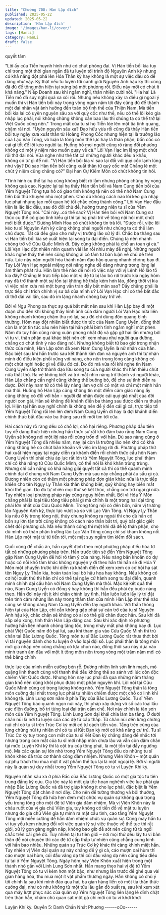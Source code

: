 ```yaml
---
title: "Chương 708: Hàn Lập đích"
published: 2025-05-22
updated: 2025-05-22
description: 'Hàn Lập đích'
image: '/images/han-li/cover/'
tags: [HanLi]
category: HanLi
draft: false
---
```


quyết tâm

"Lời ấy của Tiễn huynh hình như có chút phóng đại. Vị Hàn tiền
bối kia tuy chỉ trong một thời gian ngắn đã tu luyện tới trình độ
Nguyên Anh kỳ nhưng có khả năng đột phá lên Hóa Thần kỳ hay
không là một sự việc đâu có dễ dàng như vậy. Kỳ thật nếu tu
luyện tới cảnh giới Nguyên Anh hậu kỳ thì cũng đã đủ để tông
môn hiện tại xưng bá một phương rồi. Điều này mới có chút ít khả
năng." Niếp Doanh sau khi ngẫm nghĩ, thản nhiên cười nói.
"Ha ha! Là Tiễn mỗ đã suy nghĩ quá xa xôi rồi. Nhưng nếu không
xảy ra điều gì ngoài ý muốn thì vị Hàn tiền bối này trong vòng
ngàn năm tới đây cũng đủ để thành một đại nhân vật ảnh hưởng
đến toàn bộ tình thế của Thiên Nam. Mà tiền bối kia lại có uyên
nguyên sâu xa với quý cốc như thế, nếu có thể lôi kéo gia nhập
lục phái, nói không chừng không cần bao lâu thì chúng ta có thể
trở lại Việt Quốc cũng nên." Trong mắt của tu sĩ họ Tiễn lóe lên
một tia tinh quang, chậm rãi nói.
"Uyên nguyên sâu xa? Đạo hữu vừa rồi cũng đã thấy Hàn tiền bối
tuy ngày xưa xuất thân từ Hoàng Phong Cốc nhưng hiện tại là
trưởng lão của Lạc Vân Tông, vô luận là tông môn thế lực hay là
thân phận, bổn cốc có cái gì tốt để lôi kéo người ta. Huống hồ mọi
người cũng rõ ràng đối phương không có một ý niệm nào muốn
quay về cả." Lôi Vạn Hạc im lặng một chút rồi thở dài nói.
Vừa nghe như thế tất cả những người khác đều á khẩu, không có
từ gì để nói.
"Vị Hàn tiền bối kia vì sao lại đối với quý cốc lạnh lùng như vậy?
Dù sao Hàn tiền bối cũng xuất thân từ quý cốc mà! Chẳng lẽ một
chút ý niệm cũng chẳng có?" Đại hán Cự Kiếm Môn có chút
không tin hỏi.

"Tình hình cụ thể tại hạ cũng không biết rõ lắm nhưng phỏng
chừng hy vọng không quá cao. Ngược lại tại hạ thấy Hàn tiền bối
và Nam Cung tiền bối của Yểm Nguyệt Tông tựa hồ có giao tình
không tệ nên có thể nhờ Nam Cung tiền bối thử khuyên nhủ một
phen. Cho dù không cách nào lôi kéo gia nhập lục phái nhưng tạo
mối quan hệ tốt chắc cũng thành công." Lôi Vạn Hạc đầu tiên là
lắc lắc đầu, sau đó đổi chủ đề, hướng trung niên tu sĩ của Yểm
Nguyệt Tông nói.
"Cái này…có thể sao? Vị Hàn tiền bối với Nam Cung sư thúc cụ
thể có giao tình kiểu gì thì tại hạ phải trở về tông nội hỏi một chút
mới biết được." Đường Minh Hoa có chút không tin trả lời.
"Được rồi, việc lôi kéo tu sĩ Nguyên Anh kỳ cũng không phải người
như chúng ta có thể làm chủ được. Tất cả đều giao cho mấy vị
trưởng lão xử lý đi. Chắc ba tháng sau vị Hàn tiền bối kia sẽ xuất
hiện tại song tu đại điển. Chúng ta nên nhanh chóng trở về Cửu
Quốc Minh đi. Đây cũng không phải là chỗ an toàn gì cả." Lôi Vạn
Hạc đột nhiên nhìn quanh vài lần rồi nhíu mày đề nghị.
Những người khác nghe thấy thế nên cũng không ai có tâm tư
bàn luận về chủ đề trên nữa. Lúc này năm người hóa thành năm
đạo hào quang nhanh chóng bay đi.
Tuy Lôi Vạn Hạc ngoài miệng nói năng nghe dễ dàng nhưng trong
lòng lại âm thầm phát rầu.
Hắn làm thế nào để nói rõ việc này với vị Lệnh Hồ lão tổ kia đây?
Chẳng lẽ trực tiếp bảo một vị đệ tử bị lão bỏ rơi trước kia ngày
hôm nay đã trở thành một sự tồn tại không hề thấp kém hơn lão,
đồng thời vị kia vì việc năm xưa mà một bụng vẫn tràn đầy bất
mãn sao?
Đấy chẳng phải là trực tiếp chỉ trích chính vị sư bá của mình ư?
Lôi Vạn Hạc chỉ có thể bất đắc dĩ thở dài vài lần, sau đó im lặng
nhanh chóng bay trở về.

Bởi vì Ngự Phong xa thực sự quá bắt mắt nên sau khi Hàn Lập
bay đi một đoạn cho đến khi không thấy hình ảnh của đám người
Lôi Vạn Hạc nữa liền không nhanh không chậm thu nó lại, sau đó
chỉ dùng độn quang bình thường.
Hôm nay đột nhiên biết được tin tức của Nam Cung Uyển, đồng
thời còn là một tin tức xấu nên hiện tại hắn phải bình tĩnh ngẫm
nghĩ một phen.
Năm đó tuy hắn cùng nàng xuân phong nhất độ và gặp gỡ hai lần
nhưng bởi vì tu vi, thân phận quá khác biệt nên chỉ xem nhau như
người qua đường, chẳng có chút tình ý nào đáng nói.
Nhưng không biết từ bao giờ trong nhận thức của mình, Hàn Lập
sớm đã xem Nam Cung Uyển là nữ nhân của hắn.
Đặc biệt sau khi hắn trước sau kết thành kim đan và nguyên anh
thì tự nhận mình đủ điều kiện phối xứng với nàng, cho nên trong
lòng càng không có một chút nghi hoặc gì về điều đó cả.
Do đó mà vừa rồi khi nghe tin Nam Cung Uyển sắp trở thành đạo
lữu song tu của người khác thì hắn thiếu chút nữa thất thố.
Ra vẻ không biết và trơ mắt nhìn nàng trở thành vợ người khác,
Hàn Lập chẳng cần nghĩ cũng không thể buông bỏ, để cho sự
tình diễn ra được.
Đời này nam tử có thể lấy nàng làm vợ chỉ có một và chỉ một
mình hắn mà thôi.
Huống hồ Hàn Lập cũng không tin một điểm cảm giác nàng ấy
cũng không có đối với hắn - người đã nhận được cái quý giá nhất
của đời người con gái.
Hắn sẽ không để khánh điển ba tháng sau được diễn ra thuận lợi.
Hiện tại hắn suy nghĩ chính là không nên để ý đến cái gì cả, trực
tiếp tới Yểm Nguyệt Tông rồi len lén đem Nam Cung Uyển đi hay
là đợi khánh điển chính thức bắt đầu vào ba tháng sau rồi mới tìm
tới cửa.

Hai cách này rõ ràng đều có chỗ lợi, chỗ hại riêng.
Phương pháp đầu tiên tuy dễ dàng thực hiện nhưng hắn thực sự
rất khó đảm bảo rằng Nam Cung Uyển sẽ không nói một lời nào
rồi cùng trốn đi với hắn. Dù sao nàng cũng ở Yểm Nguyệt Tông
đã nhiều năm, nay lại còn là trưởng lão nên khó có khả năng
không hề có chút băn khoăn về việc im lặng rời đi.
Phương pháp thứ hai xuất hiện ngay tại ngày diễn ra khánh điển
rồi chính thức cầu hôn Nam Cung Uyển thì phải chịu áp lực rất
lớn từ Yểm Nguyệt Tông, lục phái thậm chí có khả năng từ Cửu
Quốc Minh, có thể nói là khó khăn trùng trùng. Nhưng chỉ cần
năng có khả năng giải quyết tất cả thì có thể quanh minh chính
đại ở chung với Nam Cung Uyển mà sau này chẳng phải âu sầu
gì cả.
Đương nhiên còn có thêm một phương pháp đơn giản khác nữa
là trực tiếp khiến cho tên Ngụy Ly Thần kia thần không biết, quỷ
không hay biến mất khỏi thế gian.
Do đó tự nhiên mọi thứ sẽ kết thúc, chẳng còn trở ngại gì nữa.
Tuy nhiên loại phương pháp này cũng nguy hiểm nhất.
Bởi vì Hóa Ý Môn chẳng phải là loại tiểu tông tiểu phái gì mà
chính là một trong hai đại tông phái lớn nhất của Cửu Quốc Minh.
Trong tông nội có đến bốn, năm vị trưởng lão Nguyên Anh kỳ,
thực lực vượt xa so với Lạc Vân Tông.
Vị Ngụy Ly Thần kia nếu ở lỳ trong tông nội, thủy chung không ra
ngoài thì cho dù hắn có bổn sự lớn tận trời cũng không có cách
nào thần bất tri, quỷ bất giác giết chết đối phương cả.
Mà nếu thành công thì một khi đã để lộ thân phận, cho dù mình
có thân phận trưởng lão Lạc Vân Tông cũng chỉ sợ kham không
nổi.
Hàn Lập một mặt từ từ tiến tới, một mặt suy ngẫm tìm kiếm đối
sách.

Cuối cùng để chắc ăn, hắn quyết định theo một phương pháp
điều hòa từ tất cả những phương pháp trên.
Hắn trước tiên sẽ đến Yểm Nguyệt Tông gặp Nam Cung Uyển để
hỏi rõ tâm ý của nàng. Nếu nàng băn khoăn do dự hoặc có nỗi
khổ tâm khác không nguyện ý đi theo hắn thì hắn sẽ đi Hóa Ý
Môn một chuyến trước khi diễn ra khánh điển để xem xem có cơ
hội hạ sát tên Ngụy Ly Thần kia, hoàn toàn loại bỏ hậu họa hay
không.
Nếu không có cơ hội xuất thủ thì hắn chỉ có thể tại ngày cử hành
song tu đại điển, quanh minh chính đại cầu hôn với Nam Cung
Uyển mà thôi.
Mặc kệ kết quả thế nào, Nam Cung Uyển có đồng ý hay không thì
hắn đều phải ép buộc nàng theo.
Hắn đời này rất ít khi chân chính lụy tình. Hắn luôn luôn lấy lý trí
đặt trên tình cảm nhưng lần này trong thâm tâm của mình Hàn
Lập như thế nào cũng sẽ không dâng Nam Cung Uyển đến tay
người khác.
Với thần thông hiện tại của Hàn Lập, chỉ cần không gặp phải sự
cản trở của tu sĩ Nguyên Anh hậu kỳ, chắc chắn sẽ không có ai
có thể giữ chân đuợc hắn.
Sau khi đã sắp xếp xong, tinh thần Hàn Lập dâng cao. Sau khi
xác định rõ phương hướng hắn liền nhanh chóng tăng tốc, trong
nháy mắt phá không bay đi.
Lục phái Việt Quốc năm đó bại lui, sau khi tham gia vào Cửu
Quốc Minh thì trú chân tại Bắc Lương Quốc.
Tông môn tu sĩ Bắc Lương Quốc rất thưa thớt bởi vì tài nguyên
dành cho tu luyện ở vào loại đội sổ.
Lục phái thân là tông môn mới gia nhập nên cũng chẳng có lựa
chọn nào, đồng thời sau này dựa vào minh tranh ám đâu với một
ít tông môn nên trong vòng một trăm năm mới có thể bằng chính

thực lực của mình miễn cưỡng bén rễ.
Đương nhiên linh sơn linh mạch, mỏ quặng linh thạch cùng với
thanh thế đều không thể so sánh với lúc còn độc chiếm Việt Quốc
được.
Nhưng hôn nay lục phái đã qua những năm tháng gian khổ nên
cũng khôi phục được một phần nguyên khí. Lời nói tại Cửu Quốc
Minh cũng có trọng lượng không nhỏ.
Yểm Nguyệt Tông thân là tông môn cường đại nhất trong lục phái
tự nhiên chiếm được một chỗ có linh khí không tệ.
Linh Lung sơn nằm ở phía Tây của Bắc Lương Quốc. Tu sĩ Yểm
Nguyệt Tông bao quanh ngọn núi này, thi pháp xây dựng vô số
các loại lầu các điện đường, bố trí từng loại đại trận cấm chế.
Nơi này chính là tân sơn môn của Yểm Nguyệt Tông.
Linh Lung Sơn đại khái chia làm ba tầng.
Ở dưới chân núi là nơi tu luyện của các đệ tử cấp thấp. Từ chân
núi đến lưng chừng núi chỉ có tu sĩ trên Trúc Cơ kỳ mới có tư
cách tiến vào.
Tầng trên cùng của lưng chừng núi tự nhiên chỉ có tu sĩ Kết Đan
kỳ mới có khả năng cư trú.
Tu sĩ Trúc Cơ kỳ tuy trong con mắt của tu sĩ Kết Đan kỳ chẳng
đáng để nhắc tới nhưng trong con mắt của tu sĩ mới nhập môn
chưa lâu và vẫn còn dậm chân tại mức Luyện Khí kỳ thì là cột trụ
của tông phái, là một tồn tại đầy ngưỡng mộ.
Mà các quản sự lớn nhỏ trong Yểm Nguyệt Tông đều do những tu
sĩ khôn khéo đã trúc cơ thành công đảm nhiệm. Nhưng Viên Khôn
– một quản sự phụ trách thu mua một ít vật phẩm thế tục lại là
một ngoại lệ.
Bởi vì người này là quản sự duy nhất trong Yểm Nguyệt Tông có
tu vi Luyện Khí kỳ.

Nguyên nhân sâu xa ở phía Bắc của Bắc Lương Quốc có một gia
tộc tu tiên trung đẳng kỳ cựu. Gia tộc này là một gia tốc hoan
nghênh việc lục phái gia nhập Bắc Lương Quốc và đã trợ giúp
không ít cho lục phái, đặc biệt là Yểm Nguyệt Tông đặt chân ở nơi
đây.
Cho nên để tưởng thưởng và bồi thường, Yểm Nguyệt Tông đã
hứa hẹn đem một chức vụ quản sự không quá trọng yếu trong
tông cho một đệ tử Viên gia đảm nhiệm.
Mà vị Viên Khôn này là cháu ruột của vị gia chủ Viên gia, tuy
không có tiền đồ về mặt tu luyện nhưng do gia chủ Viên gia tự
mình ra mặt cầu tình, cao tầng Yểm Nguyệt Tông mới miễn
cưỡng để hắn đảm nhiệm chức vụ quản sự.
Cũng may hắn tu vi tuy yếu kém nhưng đối với việc quản lý sự
việc thuộc về thế tục thì rất giỏi, xử lý gọn gàng ngăn nắp, không
bao giờ để sót nên cũng từ từ ngồi chắc trên cái ghế đó.
Tuy nhiên tại tu tiên giới – nơi mọi thứ đều lấy tu vi bản thân để
nói chuyện thì các đệ tử cấp thấp tự nhiên cũng chẳng cung kính
với hắn bao nhiêu.
Những quản sự Trúc Cơ kỳ khác thì càng khinh miệt hắn.
Tuy nhiên vị Viên đại quản sự này chẳng để ý gì cả, cáo mượn
oai hùm thì cáo mượn oai hùm, cúi đầu vâng dạ thì cúi đầu vâng
dạ nên cũng tiêu diêu tự tại ở Yểm Nguyệt Tông.
Ngày hôm nay Viên Khôn xuất hiện trong một thành nhỏ gần với
Linh Lung Sơn nhất. Hắn mang theo hai vị đệ tử Yểm Nguyệt
Tông có tu vi kém hơn một bậc, như nhưng lần trước để ghé qua
vài gian hàng hóa, thu mua một ít vật phẩm thường ngày.
Hắn không có chú ý tới chính là sau khi mình đảo qua hai, ba gian
hàng liền có một tia thần thức cường đại, như có như không từ
một tửu lâu gần đó xuất ra, sau khi xem xét qua mấy lượt phục
sức của quản sự Yểm Nguyệt Tông liền lặng lẽ dính chặt trên
thân hắn, chăm chú quan sát một gã chỉ mới có tu vi khơi khơi

Luyện Khí kỳ.
Quyển 5: Danh Chấn Nhất Phương
------oOo------

